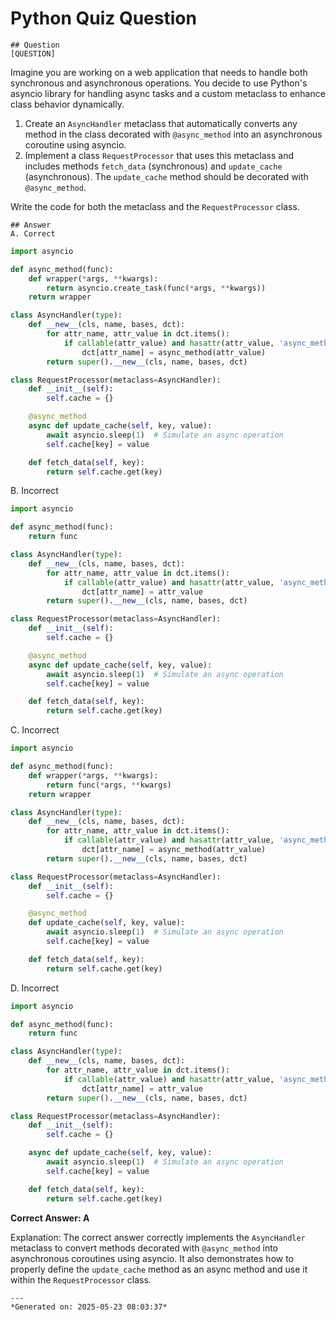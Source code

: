 # Python Quiz Question
    
    ## Question
    [QUESTION]
Imagine you are working on a web application that needs to handle both synchronous and asynchronous operations. You decide to use Python's asyncio library for handling async tasks and a custom metaclass to enhance class behavior dynamically.

1. Create an `AsyncHandler` metaclass that automatically converts any method in the class decorated with `@async_method` into an asynchronous coroutine using asyncio.
2. Implement a class `RequestProcessor` that uses this metaclass and includes methods `fetch_data` (synchronous) and `update_cache` (asynchronous). The `update_cache` method should be decorated with `@async_method`.

Write the code for both the metaclass and the `RequestProcessor` class.
    
    ## Answer
    A. Correct  
```python
import asyncio

def async_method(func):
    def wrapper(*args, **kwargs):
        return asyncio.create_task(func(*args, **kwargs))
    return wrapper

class AsyncHandler(type):
    def __new__(cls, name, bases, dct):
        for attr_name, attr_value in dct.items():
            if callable(attr_value) and hasattr(attr_value, 'async_method'):
                dct[attr_name] = async_method(attr_value)
        return super().__new__(cls, name, bases, dct)

class RequestProcessor(metaclass=AsyncHandler):
    def __init__(self):
        self.cache = {}

    @async_method
    async def update_cache(self, key, value):
        await asyncio.sleep(1)  # Simulate an async operation
        self.cache[key] = value

    def fetch_data(self, key):
        return self.cache.get(key)
```

B. Incorrect  
```python
import asyncio

def async_method(func):
    return func

class AsyncHandler(type):
    def __new__(cls, name, bases, dct):
        for attr_name, attr_value in dct.items():
            if callable(attr_value) and hasattr(attr_value, 'async_method'):
                dct[attr_name] = attr_value
        return super().__new__(cls, name, bases, dct)

class RequestProcessor(metaclass=AsyncHandler):
    def __init__(self):
        self.cache = {}

    @async_method
    async def update_cache(self, key, value):
        await asyncio.sleep(1)  # Simulate an async operation
        self.cache[key] = value

    def fetch_data(self, key):
        return self.cache.get(key)
```

C. Incorrect  
```python
import asyncio

def async_method(func):
    def wrapper(*args, **kwargs):
        return func(*args, **kwargs)
    return wrapper

class AsyncHandler(type):
    def __new__(cls, name, bases, dct):
        for attr_name, attr_value in dct.items():
            if callable(attr_value) and hasattr(attr_value, 'async_method'):
                dct[attr_name] = async_method(attr_value)
        return super().__new__(cls, name, bases, dct)

class RequestProcessor(metaclass=AsyncHandler):
    def __init__(self):
        self.cache = {}

    @async_method
    def update_cache(self, key, value):
        await asyncio.sleep(1)  # Simulate an async operation
        self.cache[key] = value

    def fetch_data(self, key):
        return self.cache.get(key)
```

D. Incorrect  
```python
import asyncio

def async_method(func):
    return func

class AsyncHandler(type):
    def __new__(cls, name, bases, dct):
        for attr_name, attr_value in dct.items():
            if callable(attr_value) and hasattr(attr_value, 'async_method'):
                dct[attr_name] = attr_value
        return super().__new__(cls, name, bases, dct)

class RequestProcessor(metaclass=AsyncHandler):
    def __init__(self):
        self.cache = {}

    async def update_cache(self, key, value):
        await asyncio.sleep(1)  # Simulate an async operation
        self.cache[key] = value

    def fetch_data(self, key):
        return self.cache.get(key)
```

**Correct Answer: A**

Explanation: The correct answer correctly implements the `AsyncHandler` metaclass to convert methods decorated with `@async_method` into asynchronous coroutines using asyncio. It also demonstrates how to properly define the `update_cache` method as an async method and use it within the `RequestProcessor` class.
    
    ---
    *Generated on: 2025-05-23 08:03:37*
    